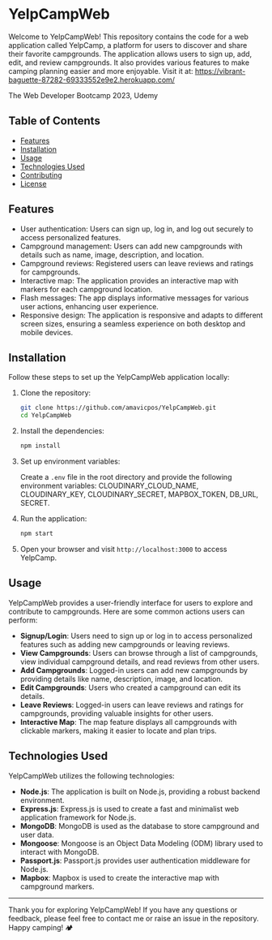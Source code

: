 # YelpCampWeb

Welcome to YelpCampWeb! This repository contains the code for a web application called YelpCamp, a platform for users to discover and share their favorite campgrounds. The application allows users to sign up, add, edit, and review campgrounds. It also provides various features to make camping planning easier and more enjoyable. Visit it at: https://vibrant-baguette-87282-69333552e9e2.herokuapp.com/

The Web Developer Bootcamp 2023, Udemy

## Table of Contents

- [Features](#features)
- [Installation](#installation)
- [Usage](#usage)
- [Technologies Used](#technologies-used)
- [Contributing](#contributing)
- [License](#license)

## Features

- User authentication: Users can sign up, log in, and log out securely to access personalized features.
- Campground management: Users can add new campgrounds with details such as name, image, description, and location.
- Campground reviews: Registered users can leave reviews and ratings for campgrounds.
- Interactive map: The application provides an interactive map with markers for each campground location.
- Flash messages: The app displays informative messages for various user actions, enhancing user experience.
- Responsive design: The application is responsive and adapts to different screen sizes, ensuring a seamless experience on both desktop and mobile devices.

## Installation

Follow these steps to set up the YelpCampWeb application locally:

1. Clone the repository:

   ```bash
   git clone https://github.com/amavicpos/YelpCampWeb.git
   cd YelpCampWeb
   ```

2. Install the dependencies:

   ```bash
   npm install
   ```

3. Set up environment variables:
   
   Create a `.env` file in the root directory and provide the following environment variables: CLOUDINARY_CLOUD_NAME, CLOUDINARY_KEY, CLOUDINARY_SECRET, MAPBOX_TOKEN, DB_URL, SECRET.

4. Run the application:

   ```bash
   npm start
   ```

5. Open your browser and visit `http://localhost:3000` to access YelpCamp.

## Usage

YelpCampWeb provides a user-friendly interface for users to explore and contribute to campgrounds. Here are some common actions users can perform:

- **Signup/Login**: Users need to sign up or log in to access personalized features such as adding new campgrounds or leaving reviews.
- **View Campgrounds**: Users can browse through a list of campgrounds, view individual campground details, and read reviews from other users.
- **Add Campgrounds**: Logged-in users can add new campgrounds by providing details like name, description, image, and location.
- **Edit Campgrounds**: Users who created a campground can edit its details.
- **Leave Reviews**: Logged-in users can leave reviews and ratings for campgrounds, providing valuable insights for other users.
- **Interactive Map**: The map feature displays all campgrounds with clickable markers, making it easier to locate and plan trips.

## Technologies Used

YelpCampWeb utilizes the following technologies:

- **Node.js**: The application is built on Node.js, providing a robust backend environment.
- **Express.js**: Express.js is used to create a fast and minimalist web application framework for Node.js.
- **MongoDB**: MongoDB is used as the database to store campground and user data.
- **Mongoose**: Mongoose is an Object Data Modeling (ODM) library used to interact with MongoDB.
- **Passport.js**: Passport.js provides user authentication middleware for Node.js.
- **Mapbox**: Mapbox is used to create the interactive map with campground markers.

---

Thank you for exploring YelpCampWeb! If you have any questions or feedback, please feel free to contact me or raise an issue in the repository. Happy camping! 🏕️
